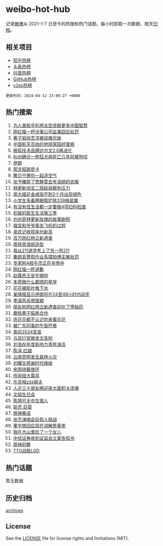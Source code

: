 # weibo-hot-hub

记录[微博](https://www.weibo.com)从 2021-1-7 日至今的热搜和热门话题。每小时抓取一次数据，按天[归档](archives)。

## 相关项目

- [知乎热榜](https://github.com/lonnyzhang423/zhihu-hot-hub)
- [头条热榜](https://github.com/lonnyzhang423/toutiao-hot-hub)
- [抖音热榜](https://github.com/lonnyzhang423/douyin-hot-hub)
- [GitHub热榜](https://github.com/lonnyzhang423/github-hot-hub)
- [v2ex热榜](https://github.com/lonnyzhang423/v2ex-hot-hub)


`更新时间：2024-04-12 23:09:27 +0800`

## 热门搜索

1. [为人类和平利用太空贡献更多中国智慧](https://m.weibo.cn/search?containerid=100103type%3D1%26t%3D10%26q%3D%23%E4%B8%BA%E4%BA%BA%E7%B1%BB%E5%92%8C%E5%B9%B3%E5%88%A9%E7%94%A8%E5%A4%AA%E7%A9%BA%E8%B4%A1%E7%8C%AE%E6%9B%B4%E5%A4%9A%E4%B8%AD%E5%9B%BD%E6%99%BA%E6%85%A7%23&stream_entry_id=51&isnewpage=1&extparam=seat%3D1%26pos%3D0%26stream_entry_id%3D51%26c_type%3D51%26dgr%3D0%26cate%3D10103%26q%3D%2523%25E4%25B8%25BA%25E4%25BA%25BA%25E7%25B1%25BB%25E5%2592%258C%25E5%25B9%25B3%25E5%2588%25A9%25E7%2594%25A8%25E5%25A4%25AA%25E7%25A9%25BA%25E8%25B4%25A1%25E7%258C%25AE%25E6%259B%25B4%25E5%25A4%259A%25E4%25B8%25AD%25E5%259B%25BD%25E6%2599%25BA%25E6%2585%25A7%2523%26filter_type%3Drealtimehot%26display_time%3D1712934566%26pre_seqid%3D171293456643501318678)
1. [网红猫一杯涉事公司监事回应处罚](https://m.weibo.cn/search?containerid=100103type%3D1%26t%3D10%26q%3D%23%E7%BD%91%E7%BA%A2%E7%8C%AB%E4%B8%80%E6%9D%AF%E6%B6%89%E4%BA%8B%E5%85%AC%E5%8F%B8%E7%9B%91%E4%BA%8B%E5%9B%9E%E5%BA%94%E5%A4%84%E7%BD%9A%23&stream_entry_id=31&isnewpage=1&extparam=seat%3D1%26realpos%3D1%26lcate%3D5001%26flag%3D1%26band_rank%3D1%26filter_type%3Drealtimehot%26dgr%3D0%26c_type%3D31%26q%3D%2523%25E7%25BD%2591%25E7%25BA%25A2%25E7%258C%25AB%25E4%25B8%2580%25E6%259D%25AF%25E6%25B6%2589%25E4%25BA%258B%25E5%2585%25AC%25E5%258F%25B8%25E7%259B%2591%25E4%25BA%258B%25E5%259B%259E%25E5%25BA%2594%25E5%25A4%2584%25E7%25BD%259A%2523%26cate%3D5001%26stream_entry_id%3D31%26pos%3D0%26display_time%3D1712934566%26pre_seqid%3D171293456643501318678)
1. [黄子韬徐艺洋被说像兄妹](https://m.weibo.cn/search?containerid=100103type%3D1%26t%3D10%26q%3D%23%E9%BB%84%E5%AD%90%E9%9F%AC%E5%BE%90%E8%89%BA%E6%B4%8B%E8%A2%AB%E8%AF%B4%E5%83%8F%E5%85%84%E5%A6%B9%23&stream_entry_id=31&isnewpage=1&extparam=seat%3D1%26realpos%3D2%26lcate%3D5001%26flag%3D1%26band_rank%3D2%26filter_type%3Drealtimehot%26dgr%3D0%26c_type%3D31%26q%3D%2523%25E9%25BB%2584%25E5%25AD%2590%25E9%259F%25AC%25E5%25BE%2590%25E8%2589%25BA%25E6%25B4%258B%25E8%25A2%25AB%25E8%25AF%25B4%25E5%2583%258F%25E5%2585%2584%25E5%25A6%25B9%2523%26cate%3D5001%26stream_entry_id%3D31%26pos%3D1%26display_time%3D1712934566%26pre_seqid%3D171293456643501318678)
1. [中国航天员拍的地球家园好震撼](https://m.weibo.cn/search?containerid=100103type%3D1%26t%3D10%26q%3D%23%E4%B8%AD%E5%9B%BD%E8%88%AA%E5%A4%A9%E5%91%98%E6%8B%8D%E7%9A%84%E5%9C%B0%E7%90%83%E5%AE%B6%E5%9B%AD%E5%A5%BD%E9%9C%87%E6%92%BC%23&stream_entry_id=31&isnewpage=1&extparam=seat%3D1%26realpos%3D3%26lcate%3D5001%26flag%3D1%26band_rank%3D3%26filter_type%3Drealtimehot%26dgr%3D0%26c_type%3D31%26q%3D%2523%25E4%25B8%25AD%25E5%259B%25BD%25E8%2588%25AA%25E5%25A4%25A9%25E5%2591%2598%25E6%258B%258D%25E7%259A%2584%25E5%259C%25B0%25E7%2590%2583%25E5%25AE%25B6%25E5%259B%25AD%25E5%25A5%25BD%25E9%259C%2587%25E6%2592%25BC%2523%26cate%3D5001%26stream_entry_id%3D31%26pos%3D2%26display_time%3D1712934566%26pre_seqid%3D171293456643501318678)
1. [极狐技术品牌达尔文2.0再进化](https://m.weibo.cn/search?containerid=100103type%3D1%26t%3D10%26q%3D%23%E6%9E%81%E7%8B%90%E6%8A%80%E6%9C%AF%E5%93%81%E7%89%8C%E8%BE%BE%E5%B0%94%E6%96%872.0%E5%86%8D%E8%BF%9B%E5%8C%96%23&stream_entry_id=31&isnewpage=1&extparam=seat%3D1%26stream_entry_id%3D31%26lcate%3D5001%26band_rank%3D4%26topic_ad%3D1%26pos%3D3%26is_ad_pos%3D1%26c_type%3D31%26adid%3D230563%26dgr%3D0%26cate%3D5001%26filter_type%3Drealtimehot%26q%3D%2523%25E6%259E%2581%25E7%258B%2590%25E6%258A%2580%25E6%259C%25AF%25E5%2593%2581%25E7%2589%258C%25E8%25BE%25BE%25E5%25B0%2594%25E6%2596%25872.0%25E5%2586%258D%25E8%25BF%259B%25E5%258C%2596%2523%26display_time%3D1712934566%26pre_seqid%3D171293456643501318678)
1. [杭州确诊一例狂犬病死亡几年前被狗咬](https://m.weibo.cn/search?containerid=100103type%3D1%26t%3D10%26q%3D%23%E6%9D%AD%E5%B7%9E%E7%A1%AE%E8%AF%8A%E4%B8%80%E4%BE%8B%E7%8B%82%E7%8A%AC%E7%97%85%E6%AD%BB%E4%BA%A1%E5%87%A0%E5%B9%B4%E5%89%8D%E8%A2%AB%E7%8B%97%E5%92%AC%23&stream_entry_id=31&isnewpage=1&extparam=seat%3D1%26realpos%3D4%26lcate%3D5001%26flag%3D1%26band_rank%3D4%26filter_type%3Drealtimehot%26dgr%3D0%26c_type%3D31%26q%3D%2523%25E6%259D%25AD%25E5%25B7%259E%25E7%25A1%25AE%25E8%25AF%258A%25E4%25B8%2580%25E4%25BE%258B%25E7%258B%2582%25E7%258A%25AC%25E7%2597%2585%25E6%25AD%25BB%25E4%25BA%25A1%25E5%2587%25A0%25E5%25B9%25B4%25E5%2589%258D%25E8%25A2%25AB%25E7%258B%2597%25E5%2592%25AC%2523%26cate%3D5001%26stream_entry_id%3D31%26pos%3D4%26display_time%3D1712934566%26pre_seqid%3D171293456643501318678)
1. [伊朗](https://m.weibo.cn/search?containerid=100103type%3D1%26t%3D10%26q%3D%E4%BC%8A%E6%9C%97&stream_entry_id=31&isnewpage=1&extparam=seat%3D1%26realpos%3D5%26lcate%3D5001%26flag%3D1%26band_rank%3D5%26filter_type%3Drealtimehot%26dgr%3D0%26c_type%3D31%26q%3D%25E4%25BC%258A%25E6%259C%2597%26cate%3D5001%26stream_entry_id%3D31%26pos%3D5%26display_time%3D1712934566%26pre_seqid%3D171293456643501318678)
1. [郭文韬跳昆卡](https://m.weibo.cn/search?containerid=100103type%3D1%26t%3D10%26q%3D%E9%83%AD%E6%96%87%E9%9F%AC%E8%B7%B3%E6%98%86%E5%8D%A1&stream_entry_id=31&isnewpage=1&extparam=seat%3D1%26realpos%3D6%26lcate%3D5001%26flag%3D1%26band_rank%3D6%26filter_type%3Drealtimehot%26dgr%3D0%26c_type%3D31%26q%3D%25E9%2583%25AD%25E6%2596%2587%25E9%259F%25AC%25E8%25B7%25B3%25E6%2598%2586%25E5%258D%25A1%26cate%3D5001%26stream_entry_id%3D31%26pos%3D6%26display_time%3D1712934566%26pre_seqid%3D171293456643501318678)
1. [撒贝宁邀你一起造空气](https://m.weibo.cn/search?containerid=100103type%3D1%26t%3D10%26q%3D%23%E6%92%92%E8%B4%9D%E5%AE%81%E9%82%80%E4%BD%A0%E4%B8%80%E8%B5%B7%E9%80%A0%E7%A9%BA%E6%B0%94%23&stream_entry_id=31&isnewpage=1&extparam=seat%3D1%26stream_entry_id%3D31%26lcate%3D5001%26band_rank%3D7%26topic_ad%3D1%26pos%3D7%26is_ad_pos%3D1%26c_type%3D31%26adid%3D230695%26dgr%3D0%26cate%3D5001%26filter_type%3Drealtimehot%26q%3D%2523%25E6%2592%2592%25E8%25B4%259D%25E5%25AE%2581%25E9%2582%2580%25E4%25BD%25A0%25E4%25B8%2580%25E8%25B5%25B7%25E9%2580%25A0%25E7%25A9%25BA%25E6%25B0%2594%2523%26display_time%3D1712934566%26pre_seqid%3D171293456643501318678)
1. [张予曦穿了贾静雯去年浪姐的衣服](https://m.weibo.cn/search?containerid=100103type%3D1%26t%3D10%26q%3D%23%E5%BC%A0%E4%BA%88%E6%9B%A6%E7%A9%BF%E4%BA%86%E8%B4%BE%E9%9D%99%E9%9B%AF%E5%8E%BB%E5%B9%B4%E6%B5%AA%E5%A7%90%E7%9A%84%E8%A1%A3%E6%9C%8D%23&stream_entry_id=31&isnewpage=1&extparam=seat%3D1%26realpos%3D7%26lcate%3D5001%26flag%3D1%26band_rank%3D7%26filter_type%3Drealtimehot%26dgr%3D0%26c_type%3D31%26q%3D%2523%25E5%25BC%25A0%25E4%25BA%2588%25E6%259B%25A6%25E7%25A9%25BF%25E4%25BA%2586%25E8%25B4%25BE%25E9%259D%2599%25E9%259B%25AF%25E5%258E%25BB%25E5%25B9%25B4%25E6%25B5%25AA%25E5%25A7%2590%25E7%259A%2584%25E8%25A1%25A3%25E6%259C%258D%2523%26cate%3D5001%26stream_entry_id%3D31%26pos%3D8%26display_time%3D1712934566%26pre_seqid%3D171293456643501318678)
1. [林更新坦言二搭赵丽颖有压力](https://m.weibo.cn/search?containerid=100103type%3D1%26t%3D10%26q%3D%23%E6%9E%97%E6%9B%B4%E6%96%B0%E5%9D%A6%E8%A8%80%E4%BA%8C%E6%90%AD%E8%B5%B5%E4%B8%BD%E9%A2%96%E6%9C%89%E5%8E%8B%E5%8A%9B%23&stream_entry_id=31&isnewpage=1&extparam=seat%3D1%26realpos%3D8%26lcate%3D5001%26flag%3D0%26band_rank%3D8%26filter_type%3Drealtimehot%26dgr%3D0%26c_type%3D31%26q%3D%2523%25E6%259E%2597%25E6%259B%25B4%25E6%2596%25B0%25E5%259D%25A6%25E8%25A8%2580%25E4%25BA%258C%25E6%2590%25AD%25E8%25B5%25B5%25E4%25B8%25BD%25E9%25A2%2596%25E6%259C%2589%25E5%258E%258B%25E5%258A%259B%2523%26cate%3D5001%26stream_entry_id%3D31%26pos%3D9%26display_time%3D1712934566%26pre_seqid%3D171293456643501318678)
1. [周大福足金戒指不到2个月出现褪色](https://m.weibo.cn/search?containerid=100103type%3D1%26t%3D10%26q%3D%23%E5%91%A8%E5%A4%A7%E7%A6%8F%E8%B6%B3%E9%87%91%E6%88%92%E6%8C%87%E4%B8%8D%E5%88%B02%E4%B8%AA%E6%9C%88%E5%87%BA%E7%8E%B0%E8%A4%AA%E8%89%B2%23&stream_entry_id=31&isnewpage=1&extparam=seat%3D1%26realpos%3D9%26lcate%3D5001%26flag%3D2%26band_rank%3D9%26filter_type%3Drealtimehot%26dgr%3D0%26c_type%3D31%26q%3D%2523%25E5%2591%25A8%25E5%25A4%25A7%25E7%25A6%258F%25E8%25B6%25B3%25E9%2587%2591%25E6%2588%2592%25E6%258C%2587%25E4%25B8%258D%25E5%2588%25B02%25E4%25B8%25AA%25E6%259C%2588%25E5%2587%25BA%25E7%258E%25B0%25E8%25A4%25AA%25E8%2589%25B2%2523%26cate%3D5001%26stream_entry_id%3D31%26pos%3D10%26display_time%3D1712934566%26pre_seqid%3D171293456643501318678)
1. [小学生多看两眼帮铲除339株罂粟](https://m.weibo.cn/search?containerid=100103type%3D1%26t%3D10%26q%3D%23%E5%B0%8F%E5%AD%A6%E7%94%9F%E5%A4%9A%E7%9C%8B%E4%B8%A4%E7%9C%BC%E5%B8%AE%E9%93%B2%E9%99%A4339%E6%A0%AA%E7%BD%82%E7%B2%9F%23&stream_entry_id=31&isnewpage=1&extparam=seat%3D1%26realpos%3D10%26lcate%3D5001%26flag%3D32768%26band_rank%3D10%26filter_type%3Drealtimehot%26dgr%3D0%26c_type%3D31%26q%3D%2523%25E5%25B0%258F%25E5%25AD%25A6%25E7%2594%259F%25E5%25A4%259A%25E7%259C%258B%25E4%25B8%25A4%25E7%259C%25BC%25E5%25B8%25AE%25E9%2593%25B2%25E9%2599%25A4339%25E6%25A0%25AA%25E7%25BD%2582%25E7%25B2%259F%2523%26cate%3D5001%26stream_entry_id%3D31%26pos%3D11%26display_time%3D1712934566%26pre_seqid%3D171293456643501318678)
1. [有没有性生活都一定要做4项妇科检查](https://m.weibo.cn/search?containerid=100103type%3D1%26t%3D10%26q%3D%23%E6%9C%89%E6%B2%A1%E6%9C%89%E6%80%A7%E7%94%9F%E6%B4%BB%E9%83%BD%E4%B8%80%E5%AE%9A%E8%A6%81%E5%81%9A4%E9%A1%B9%E5%A6%87%E7%A7%91%E6%A3%80%E6%9F%A5%23&stream_entry_id=31&isnewpage=1&extparam=seat%3D1%26realpos%3D11%26lcate%3D5001%26flag%3D2%26band_rank%3D11%26filter_type%3Drealtimehot%26dgr%3D0%26c_type%3D31%26q%3D%2523%25E6%259C%2589%25E6%25B2%25A1%25E6%259C%2589%25E6%2580%25A7%25E7%2594%259F%25E6%25B4%25BB%25E9%2583%25BD%25E4%25B8%2580%25E5%25AE%259A%25E8%25A6%2581%25E5%2581%259A4%25E9%25A1%25B9%25E5%25A6%2587%25E7%25A7%2591%25E6%25A3%2580%25E6%259F%25A5%2523%26cate%3D5001%26stream_entry_id%3D31%26pos%3D12%26display_time%3D1712934566%26pre_seqid%3D171293456643501318678)
1. [机智的医生生活第三季](https://m.weibo.cn/search?containerid=100103type%3D1%26t%3D10%26q%3D%E6%9C%BA%E6%99%BA%E7%9A%84%E5%8C%BB%E7%94%9F%E7%94%9F%E6%B4%BB%E7%AC%AC%E4%B8%89%E5%AD%A3&stream_entry_id=31&isnewpage=1&extparam=seat%3D1%26realpos%3D12%26lcate%3D5001%26flag%3D1%26band_rank%3D12%26filter_type%3Drealtimehot%26dgr%3D0%26c_type%3D31%26q%3D%25E6%259C%25BA%25E6%2599%25BA%25E7%259A%2584%25E5%258C%25BB%25E7%2594%259F%25E7%2594%259F%25E6%25B4%25BB%25E7%25AC%25AC%25E4%25B8%2589%25E5%25AD%25A3%26cate%3D5001%26stream_entry_id%3D31%26pos%3D13%26display_time%3D1712934566%26pre_seqid%3D171293456643501318678)
1. [刘亦菲林更新玫瑰的故事剧照](https://m.weibo.cn/search?containerid=100103type%3D1%26t%3D10%26q%3D%23%E5%88%98%E4%BA%A6%E8%8F%B2%E6%9E%97%E6%9B%B4%E6%96%B0%E7%8E%AB%E7%91%B0%E7%9A%84%E6%95%85%E4%BA%8B%E5%89%A7%E7%85%A7%23&stream_entry_id=31&isnewpage=1&extparam=seat%3D1%26realpos%3D13%26lcate%3D5001%26flag%3D1%26band_rank%3D13%26filter_type%3Drealtimehot%26dgr%3D0%26c_type%3D31%26q%3D%2523%25E5%2588%2598%25E4%25BA%25A6%25E8%258F%25B2%25E6%259E%2597%25E6%259B%25B4%25E6%2596%25B0%25E7%258E%25AB%25E7%2591%25B0%25E7%259A%2584%25E6%2595%2585%25E4%25BA%258B%25E5%2589%25A7%25E7%2585%25A7%2523%26cate%3D5001%26stream_entry_id%3D31%26pos%3D14%26display_time%3D1712934566%26pre_seqid%3D171293456643501318678)
1. [福宝和爷爷乘坐飞机的过程](https://m.weibo.cn/search?containerid=100103type%3D1%26t%3D10%26q%3D%E7%A6%8F%E5%AE%9D%E5%92%8C%E7%88%B7%E7%88%B7%E4%B9%98%E5%9D%90%E9%A3%9E%E6%9C%BA%E7%9A%84%E8%BF%87%E7%A8%8B&stream_entry_id=31&isnewpage=1&extparam=seat%3D1%26realpos%3D14%26lcate%3D5001%26flag%3D0%26band_rank%3D14%26filter_type%3Drealtimehot%26dgr%3D0%26c_type%3D31%26q%3D%25E7%25A6%258F%25E5%25AE%259D%25E5%2592%258C%25E7%2588%25B7%25E7%2588%25B7%25E4%25B9%2598%25E5%259D%2590%25E9%25A3%259E%25E6%259C%25BA%25E7%259A%2584%25E8%25BF%2587%25E7%25A8%258B%26cate%3D5001%26stream_entry_id%3D31%26pos%3D15%26display_time%3D1712934566%26pre_seqid%3D171293456643501318678)
1. [承欢记收视率创新高](https://m.weibo.cn/search?containerid=100103type%3D1%26t%3D10%26q%3D%23%E6%89%BF%E6%AC%A2%E8%AE%B0%E6%94%B6%E8%A7%86%E7%8E%87%E5%88%9B%E6%96%B0%E9%AB%98%23&stream_entry_id=31&isnewpage=1&extparam=seat%3D1%26realpos%3D15%26lcate%3D5001%26flag%3D0%26band_rank%3D15%26filter_type%3Drealtimehot%26dgr%3D0%26c_type%3D31%26q%3D%2523%25E6%2589%25BF%25E6%25AC%25A2%25E8%25AE%25B0%25E6%2594%25B6%25E8%25A7%2586%25E7%258E%2587%25E5%2588%259B%25E6%2596%25B0%25E9%25AB%2598%2523%26cate%3D5001%26stream_entry_id%3D31%26pos%3D16%26display_time%3D1712934566%26pre_seqid%3D171293456643501318678)
1. [百万网红杨立新遇害](https://m.weibo.cn/search?containerid=100103type%3D1%26t%3D10%26q%3D%23%E7%99%BE%E4%B8%87%E7%BD%91%E7%BA%A2%E6%9D%A8%E7%AB%8B%E6%96%B0%E9%81%87%E5%AE%B3%23&stream_entry_id=31&isnewpage=1&extparam=seat%3D1%26realpos%3D16%26lcate%3D5001%26flag%3D0%26band_rank%3D16%26filter_type%3Drealtimehot%26dgr%3D0%26c_type%3D31%26q%3D%2523%25E7%2599%25BE%25E4%25B8%2587%25E7%25BD%2591%25E7%25BA%25A2%25E6%259D%25A8%25E7%25AB%258B%25E6%2596%25B0%25E9%2581%2587%25E5%25AE%25B3%2523%26cate%3D5001%26stream_entry_id%3D31%26pos%3D17%26display_time%3D1712934566%26pre_seqid%3D171293456643501318678)
1. [周扬青浪姐造型](https://m.weibo.cn/search?containerid=100103type%3D1%26t%3D10%26q%3D%23%E5%91%A8%E6%89%AC%E9%9D%92%E6%B5%AA%E5%A7%90%E9%80%A0%E5%9E%8B%23&stream_entry_id=31&isnewpage=1&extparam=seat%3D1%26realpos%3D17%26lcate%3D5001%26flag%3D1%26band_rank%3D17%26filter_type%3Drealtimehot%26dgr%3D0%26c_type%3D31%26q%3D%2523%25E5%2591%25A8%25E6%2589%25AC%25E9%259D%2592%25E6%25B5%25AA%25E5%25A7%2590%25E9%2580%25A0%25E5%259E%258B%2523%26cate%3D5001%26stream_entry_id%3D31%26pos%3D18%26display_time%3D1712934566%26pre_seqid%3D171293456643501318678)
1. [我从211退学考上了另一所211](https://m.weibo.cn/search?containerid=100103type%3D1%26t%3D10%26q%3D%23%E6%88%91%E4%BB%8E211%E9%80%80%E5%AD%A6%E8%80%83%E4%B8%8A%E4%BA%86%E5%8F%A6%E4%B8%80%E6%89%80211%23&stream_entry_id=31&isnewpage=1&extparam=seat%3D1%26realpos%3D18%26lcate%3D5001%26flag%3D0%26band_rank%3D18%26filter_type%3Drealtimehot%26dgr%3D0%26c_type%3D31%26q%3D%2523%25E6%2588%2591%25E4%25BB%258E211%25E9%2580%2580%25E5%25AD%25A6%25E8%2580%2583%25E4%25B8%258A%25E4%25BA%2586%25E5%258F%25A6%25E4%25B8%2580%25E6%2589%2580211%2523%26cate%3D5001%26stream_entry_id%3D31%26pos%3D19%26display_time%3D1712934566%26pre_seqid%3D171293456643501318678)
1. [秦朗丢寒假作业系摆拍博主被处罚](https://m.weibo.cn/search?containerid=100103type%3D1%26t%3D10%26q%3D%23%E7%A7%A6%E6%9C%97%E4%B8%A2%E5%AF%92%E5%81%87%E4%BD%9C%E4%B8%9A%E7%B3%BB%E6%91%86%E6%8B%8D%E5%8D%9A%E4%B8%BB%E8%A2%AB%E5%A4%84%E7%BD%9A%23&stream_entry_id=31&isnewpage=1&extparam=seat%3D1%26realpos%3D19%26lcate%3D5001%26flag%3D0%26band_rank%3D19%26filter_type%3Drealtimehot%26dgr%3D0%26c_type%3D31%26q%3D%2523%25E7%25A7%25A6%25E6%259C%2597%25E4%25B8%25A2%25E5%25AF%2592%25E5%2581%2587%25E4%25BD%259C%25E4%25B8%259A%25E7%25B3%25BB%25E6%2591%2586%25E6%258B%258D%25E5%258D%259A%25E4%25B8%25BB%25E8%25A2%25AB%25E5%25A4%2584%25E7%25BD%259A%2523%26cate%3D5001%26stream_entry_id%3D31%26pos%3D20%26display_time%3D1712934566%26pre_seqid%3D171293456643501318678)
1. [专家称A股牛市正在孕育中](https://m.weibo.cn/search?containerid=100103type%3D1%26t%3D10%26q%3D%23%E4%B8%93%E5%AE%B6%E7%A7%B0A%E8%82%A1%E7%89%9B%E5%B8%82%E6%AD%A3%E5%9C%A8%E5%AD%95%E8%82%B2%E4%B8%AD%23&stream_entry_id=31&isnewpage=1&extparam=seat%3D1%26realpos%3D20%26lcate%3D5001%26flag%3D0%26band_rank%3D20%26filter_type%3Drealtimehot%26dgr%3D0%26c_type%3D31%26q%3D%2523%25E4%25B8%2593%25E5%25AE%25B6%25E7%25A7%25B0A%25E8%2582%25A1%25E7%2589%259B%25E5%25B8%2582%25E6%25AD%25A3%25E5%259C%25A8%25E5%25AD%2595%25E8%2582%25B2%25E4%25B8%25AD%2523%26cate%3D5001%26stream_entry_id%3D31%26pos%3D21%26display_time%3D1712934566%26pre_seqid%3D171293456643501318678)
1. [网红猫一杯道歉](https://m.weibo.cn/search?containerid=100103type%3D1%26t%3D10%26q%3D%23%E7%BD%91%E7%BA%A2%E7%8C%AB%E4%B8%80%E6%9D%AF%E9%81%93%E6%AD%89%23&stream_entry_id=31&isnewpage=1&extparam=seat%3D1%26realpos%3D21%26lcate%3D5001%26flag%3D2%26band_rank%3D21%26filter_type%3Drealtimehot%26dgr%3D0%26c_type%3D31%26q%3D%2523%25E7%25BD%2591%25E7%25BA%25A2%25E7%258C%25AB%25E4%25B8%2580%25E6%259D%25AF%25E9%2581%2593%25E6%25AD%2589%2523%26cate%3D5001%26stream_entry_id%3D31%26pos%3D22%26display_time%3D1712934566%26pre_seqid%3D171293456643501318678)
1. [赵露思王安宇拥抱](https://m.weibo.cn/search?containerid=100103type%3D1%26t%3D10%26q%3D%E8%B5%B5%E9%9C%B2%E6%80%9D%E7%8E%8B%E5%AE%89%E5%AE%87%E6%8B%A5%E6%8A%B1&stream_entry_id=31&isnewpage=1&extparam=seat%3D1%26realpos%3D22%26lcate%3D5001%26flag%3D0%26band_rank%3D22%26filter_type%3Drealtimehot%26dgr%3D0%26c_type%3D31%26q%3D%25E8%25B5%25B5%25E9%259C%25B2%25E6%2580%259D%25E7%258E%258B%25E5%25AE%2589%25E5%25AE%2587%25E6%258B%25A5%25E6%258A%25B1%26cate%3D5001%26stream_entry_id%3D31%26pos%3D23%26display_time%3D1712934566%26pre_seqid%3D171293456643501318678)
1. [本周做什么都顺的星座](https://m.weibo.cn/search?containerid=100103type%3D1%26t%3D10%26q%3D%23%E6%9C%AC%E5%91%A8%E5%81%9A%E4%BB%80%E4%B9%88%E9%83%BD%E9%A1%BA%E7%9A%84%E6%98%9F%E5%BA%A7%23&stream_entry_id=31&isnewpage=1&extparam=seat%3D1%26realpos%3D23%26lcate%3D5001%26flag%3D1%26band_rank%3D23%26filter_type%3Drealtimehot%26dgr%3D0%26c_type%3D31%26q%3D%2523%25E6%259C%25AC%25E5%2591%25A8%25E5%2581%259A%25E4%25BB%2580%25E4%25B9%2588%25E9%2583%25BD%25E9%25A1%25BA%25E7%259A%2584%25E6%2598%259F%25E5%25BA%25A7%2523%26cate%3D5001%26stream_entry_id%3D31%26pos%3D24%26display_time%3D1712934566%26pre_seqid%3D171293456643501318678)
1. [花花被和叶推下水](https://m.weibo.cn/search?containerid=100103type%3D1%26t%3D10%26q%3D%23%E8%8A%B1%E8%8A%B1%E8%A2%AB%E5%92%8C%E5%8F%B6%E6%8E%A8%E4%B8%8B%E6%B0%B4%23&stream_entry_id=31&isnewpage=1&extparam=seat%3D1%26realpos%3D24%26lcate%3D5001%26flag%3D1%26band_rank%3D24%26filter_type%3Drealtimehot%26dgr%3D0%26c_type%3D31%26q%3D%2523%25E8%258A%25B1%25E8%258A%25B1%25E8%25A2%25AB%25E5%2592%258C%25E5%258F%25B6%25E6%258E%25A8%25E4%25B8%258B%25E6%25B0%25B4%2523%26cate%3D5001%26stream_entry_id%3D31%26pos%3D25%26display_time%3D1712934566%26pre_seqid%3D171293456643501318678)
1. [美情报显示伊朗将在24至48小时内动手](https://m.weibo.cn/search?containerid=100103type%3D1%26t%3D10%26q%3D%23%E7%BE%8E%E6%83%85%E6%8A%A5%E6%98%BE%E7%A4%BA%E4%BC%8A%E6%9C%97%E5%B0%86%E5%9C%A824%E8%87%B348%E5%B0%8F%E6%97%B6%E5%86%85%E5%8A%A8%E6%89%8B%23&stream_entry_id=31&isnewpage=1&extparam=seat%3D1%26realpos%3D25%26lcate%3D5001%26flag%3D1%26band_rank%3D25%26filter_type%3Drealtimehot%26dgr%3D0%26c_type%3D31%26q%3D%2523%25E7%25BE%258E%25E6%2583%2585%25E6%258A%25A5%25E6%2598%25BE%25E7%25A4%25BA%25E4%25BC%258A%25E6%259C%2597%25E5%25B0%2586%25E5%259C%25A824%25E8%2587%25B348%25E5%25B0%258F%25E6%2597%25B6%25E5%2586%2585%25E5%258A%25A8%25E6%2589%258B%2523%26cate%3D5001%26stream_entry_id%3D31%26pos%3D26%26display_time%3D1712934566%26pre_seqid%3D171293456643501318678)
1. [李溪芮吊带银裙](https://m.weibo.cn/search?containerid=100103type%3D1%26t%3D10%26q%3D%23%E6%9D%8E%E6%BA%AA%E8%8A%AE%E5%90%8A%E5%B8%A6%E9%93%B6%E8%A3%99%23&stream_entry_id=31&isnewpage=1&extparam=seat%3D1%26realpos%3D26%26lcate%3D5001%26flag%3D0%26band_rank%3D26%26filter_type%3Drealtimehot%26dgr%3D0%26c_type%3D31%26q%3D%2523%25E6%259D%258E%25E6%25BA%25AA%25E8%258A%25AE%25E5%2590%258A%25E5%25B8%25A6%25E9%2593%25B6%25E8%25A3%2599%2523%26cate%3D5001%26stream_entry_id%3D31%26pos%3D27%26display_time%3D1712934566%26pre_seqid%3D171293456643501318678)
1. [朋友称网红杨立新遇害前吃了堕胎药](https://m.weibo.cn/search?containerid=100103type%3D1%26t%3D10%26q%3D%23%E6%9C%8B%E5%8F%8B%E7%A7%B0%E7%BD%91%E7%BA%A2%E6%9D%A8%E7%AB%8B%E6%96%B0%E9%81%87%E5%AE%B3%E5%89%8D%E5%90%83%E4%BA%86%E5%A0%95%E8%83%8E%E8%8D%AF%23&stream_entry_id=31&isnewpage=1&extparam=seat%3D1%26realpos%3D27%26lcate%3D5001%26flag%3D0%26band_rank%3D27%26filter_type%3Drealtimehot%26dgr%3D0%26c_type%3D31%26q%3D%2523%25E6%259C%258B%25E5%258F%258B%25E7%25A7%25B0%25E7%25BD%2591%25E7%25BA%25A2%25E6%259D%25A8%25E7%25AB%258B%25E6%2596%25B0%25E9%2581%2587%25E5%25AE%25B3%25E5%2589%258D%25E5%2590%2583%25E4%25BA%2586%25E5%25A0%2595%25E8%2583%258E%25E8%258D%25AF%2523%26cate%3D5001%26stream_entry_id%3D31%26pos%3D28%26display_time%3D1712934566%26pre_seqid%3D171293456643501318678)
1. [鹿晗黄子韬再合作](https://m.weibo.cn/search?containerid=100103type%3D1%26t%3D10%26q%3D%23%E9%B9%BF%E6%99%97%E9%BB%84%E5%AD%90%E9%9F%AC%E5%86%8D%E5%90%88%E4%BD%9C%23&stream_entry_id=31&isnewpage=1&extparam=seat%3D1%26realpos%3D28%26lcate%3D5001%26flag%3D0%26band_rank%3D28%26filter_type%3Drealtimehot%26dgr%3D0%26c_type%3D31%26q%3D%2523%25E9%25B9%25BF%25E6%2599%2597%25E9%25BB%2584%25E5%25AD%2590%25E9%259F%25AC%25E5%2586%258D%25E5%2590%2588%25E4%25BD%259C%2523%26cate%3D5001%26stream_entry_id%3D31%26pos%3D29%26display_time%3D1712934566%26pre_seqid%3D171293456643501318678)
1. [连花花都不认识你来看花花](https://m.weibo.cn/search?containerid=100103type%3D1%26t%3D10%26q%3D%23%E8%BF%9E%E8%8A%B1%E8%8A%B1%E9%83%BD%E4%B8%8D%E8%AE%A4%E8%AF%86%E4%BD%A0%E6%9D%A5%E7%9C%8B%E8%8A%B1%E8%8A%B1%23&stream_entry_id=31&isnewpage=1&extparam=seat%3D1%26realpos%3D29%26lcate%3D5001%26flag%3D0%26band_rank%3D29%26filter_type%3Drealtimehot%26dgr%3D0%26c_type%3D31%26q%3D%2523%25E8%25BF%259E%25E8%258A%25B1%25E8%258A%25B1%25E9%2583%25BD%25E4%25B8%258D%25E8%25AE%25A4%25E8%25AF%2586%25E4%25BD%25A0%25E6%259D%25A5%25E7%259C%258B%25E8%258A%25B1%25E8%258A%25B1%2523%26cate%3D5001%26stream_entry_id%3D31%26pos%3D30%26display_time%3D1712934566%26pre_seqid%3D171293456643501318678)
1. [被广东同事的午饭吓晕](https://m.weibo.cn/search?containerid=100103type%3D1%26t%3D10%26q%3D%23%E8%A2%AB%E5%B9%BF%E4%B8%9C%E5%90%8C%E4%BA%8B%E7%9A%84%E5%8D%88%E9%A5%AD%E5%90%93%E6%99%95%23&stream_entry_id=31&isnewpage=1&extparam=seat%3D1%26realpos%3D30%26lcate%3D5001%26flag%3D1%26band_rank%3D30%26filter_type%3Drealtimehot%26dgr%3D0%26c_type%3D31%26q%3D%2523%25E8%25A2%25AB%25E5%25B9%25BF%25E4%25B8%259C%25E5%2590%258C%25E4%25BA%258B%25E7%259A%2584%25E5%258D%2588%25E9%25A5%25AD%25E5%2590%2593%25E6%2599%2595%2523%26cate%3D5001%26stream_entry_id%3D31%26pos%3D31%26display_time%3D1712934566%26pre_seqid%3D171293456643501318678)
1. [乘风2024官宣](https://m.weibo.cn/search?containerid=100103type%3D1%26t%3D10%26q%3D%23%E4%B9%98%E9%A3%8E2024%E5%AE%98%E5%AE%A3%23&stream_entry_id=31&isnewpage=1&extparam=seat%3D1%26realpos%3D31%26lcate%3D5001%26flag%3D0%26band_rank%3D31%26filter_type%3Drealtimehot%26dgr%3D0%26c_type%3D31%26q%3D%2523%25E4%25B9%2598%25E9%25A3%258E2024%25E5%25AE%2598%25E5%25AE%25A3%2523%26cate%3D5001%26stream_entry_id%3D31%26pos%3D32%26display_time%3D1712934566%26pre_seqid%3D171293456643501318678)
1. [与凤行官微发文告别](https://m.weibo.cn/search?containerid=100103type%3D1%26t%3D10%26q%3D%23%E4%B8%8E%E5%87%A4%E8%A1%8C%E5%AE%98%E5%BE%AE%E5%8F%91%E6%96%87%E5%91%8A%E5%88%AB%23&stream_entry_id=31&isnewpage=1&extparam=seat%3D1%26realpos%3D32%26lcate%3D5001%26flag%3D1%26band_rank%3D32%26filter_type%3Drealtimehot%26dgr%3D0%26c_type%3D31%26q%3D%2523%25E4%25B8%258E%25E5%2587%25A4%25E8%25A1%258C%25E5%25AE%2598%25E5%25BE%25AE%25E5%258F%2591%25E6%2596%2587%25E5%2591%258A%25E5%2588%25AB%2523%26cate%3D5001%26stream_entry_id%3D31%26pos%3D33%26display_time%3D1712934566%26pre_seqid%3D171293456643501318678)
1. [刘浩存年度影响力青年演员](https://m.weibo.cn/search?containerid=100103type%3D1%26t%3D10%26q%3D%23%E5%88%98%E6%B5%A9%E5%AD%98%E5%B9%B4%E5%BA%A6%E5%BD%B1%E5%93%8D%E5%8A%9B%E9%9D%92%E5%B9%B4%E6%BC%94%E5%91%98%23&stream_entry_id=31&isnewpage=1&extparam=seat%3D1%26realpos%3D33%26lcate%3D5001%26flag%3D1%26band_rank%3D33%26filter_type%3Drealtimehot%26dgr%3D0%26c_type%3D31%26q%3D%2523%25E5%2588%2598%25E6%25B5%25A9%25E5%25AD%2598%25E5%25B9%25B4%25E5%25BA%25A6%25E5%25BD%25B1%25E5%2593%258D%25E5%258A%259B%25E9%259D%2592%25E5%25B9%25B4%25E6%25BC%2594%25E5%2591%2598%2523%26cate%3D5001%26stream_entry_id%3D31%26pos%3D34%26display_time%3D1712934566%26pre_seqid%3D171293456643501318678)
1. [陈泽 红娘](https://m.weibo.cn/search?containerid=100103type%3D1%26t%3D10%26q%3D%E9%99%88%E6%B3%BD+%E7%BA%A2%E5%A8%98&stream_entry_id=31&isnewpage=1&extparam=seat%3D1%26realpos%3D34%26lcate%3D5001%26flag%3D1%26band_rank%3D34%26filter_type%3Drealtimehot%26dgr%3D0%26c_type%3D31%26q%3D%25E9%2599%2588%25E6%25B3%25BD%2520%25E7%25BA%25A2%25E5%25A8%2598%26cate%3D5001%26stream_entry_id%3D31%26pos%3D35%26display_time%3D1712934566%26pre_seqid%3D171293456643501318678)
1. [云南昆明发生森林火灾](https://m.weibo.cn/search?containerid=100103type%3D1%26t%3D10%26q%3D%23%E4%BA%91%E5%8D%97%E6%98%86%E6%98%8E%E5%8F%91%E7%94%9F%E6%A3%AE%E6%9E%97%E7%81%AB%E7%81%BE%23&stream_entry_id=31&isnewpage=1&extparam=seat%3D1%26realpos%3D35%26lcate%3D5001%26flag%3D1%26band_rank%3D35%26filter_type%3Drealtimehot%26dgr%3D0%26c_type%3D31%26q%3D%2523%25E4%25BA%2591%25E5%258D%2597%25E6%2598%2586%25E6%2598%258E%25E5%258F%2591%25E7%2594%259F%25E6%25A3%25AE%25E6%259E%2597%25E7%2581%25AB%25E7%2581%25BE%2523%26cate%3D5001%26stream_entry_id%3D31%26pos%3D36%26display_time%3D1712934566%26pre_seqid%3D171293456643501318678)
1. [刘耀文感谢时代峰峻](https://m.weibo.cn/search?containerid=100103type%3D1%26t%3D10%26q%3D%23%E5%88%98%E8%80%80%E6%96%87%E6%84%9F%E8%B0%A2%E6%97%B6%E4%BB%A3%E5%B3%B0%E5%B3%BB%23&stream_entry_id=31&isnewpage=1&extparam=seat%3D1%26realpos%3D36%26lcate%3D5001%26flag%3D1%26band_rank%3D36%26filter_type%3Drealtimehot%26dgr%3D0%26c_type%3D31%26q%3D%2523%25E5%2588%2598%25E8%2580%2580%25E6%2596%2587%25E6%2584%259F%25E8%25B0%25A2%25E6%2597%25B6%25E4%25BB%25A3%25E5%25B3%25B0%25E5%25B3%25BB%2523%26cate%3D5001%26stream_entry_id%3D31%26pos%3D37%26display_time%3D1712934566%26pre_seqid%3D171293456643501318678)
1. [宋雨琦戴唇环](https://m.weibo.cn/search?containerid=100103type%3D1%26t%3D10%26q%3D%23%E5%AE%8B%E9%9B%A8%E7%90%A6%E6%88%B4%E5%94%87%E7%8E%AF%23&stream_entry_id=31&isnewpage=1&extparam=seat%3D1%26realpos%3D37%26lcate%3D5001%26flag%3D1%26band_rank%3D37%26filter_type%3Drealtimehot%26dgr%3D0%26c_type%3D31%26q%3D%2523%25E5%25AE%258B%25E9%259B%25A8%25E7%2590%25A6%25E6%2588%25B4%25E5%2594%2587%25E7%258E%25AF%2523%26cate%3D5001%26stream_entry_id%3D31%26pos%3D38%26display_time%3D1712934566%26pre_seqid%3D171293456643501318678)
1. [佟丽娅大露背](https://m.weibo.cn/search?containerid=100103type%3D1%26t%3D10%26q%3D%23%E4%BD%9F%E4%B8%BD%E5%A8%85%E5%A4%A7%E9%9C%B2%E8%83%8C%23&stream_entry_id=31&isnewpage=1&extparam=seat%3D1%26realpos%3D38%26lcate%3D5001%26flag%3D1%26band_rank%3D38%26filter_type%3Drealtimehot%26dgr%3D0%26c_type%3D31%26q%3D%2523%25E4%25BD%259F%25E4%25B8%25BD%25E5%25A8%2585%25E5%25A4%25A7%25E9%259C%25B2%25E8%2583%258C%2523%26cate%3D5001%26stream_entry_id%3D31%26pos%3D39%26display_time%3D1712934566%26pre_seqid%3D171293456643501318678)
1. [乐言喊zdz姐夫](https://m.weibo.cn/search?containerid=100103type%3D1%26t%3D10%26q%3D%E4%B9%90%E8%A8%80%E5%96%8Azdz%E5%A7%90%E5%A4%AB&stream_entry_id=31&isnewpage=1&extparam=seat%3D1%26realpos%3D39%26lcate%3D5001%26flag%3D0%26band_rank%3D39%26filter_type%3Drealtimehot%26dgr%3D0%26c_type%3D31%26q%3D%25E4%25B9%2590%25E8%25A8%2580%25E5%2596%258Azdz%25E5%25A7%2590%25E5%25A4%25AB%26cate%3D5001%26stream_entry_id%3D31%26pos%3D40%26display_time%3D1712934566%26pre_seqid%3D171293456643501318678)
1. [人近三十朋友圈迎来大面积关闭潮](https://m.weibo.cn/search?containerid=100103type%3D1%26t%3D10%26q%3D%23%E4%BA%BA%E8%BF%91%E4%B8%89%E5%8D%81%E6%9C%8B%E5%8F%8B%E5%9C%88%E8%BF%8E%E6%9D%A5%E5%A4%A7%E9%9D%A2%E7%A7%AF%E5%85%B3%E9%97%AD%E6%BD%AE%23&stream_entry_id=31&isnewpage=1&extparam=seat%3D1%26realpos%3D40%26lcate%3D5001%26flag%3D0%26band_rank%3D40%26filter_type%3Drealtimehot%26dgr%3D0%26c_type%3D31%26q%3D%2523%25E4%25BA%25BA%25E8%25BF%2591%25E4%25B8%2589%25E5%258D%2581%25E6%259C%258B%25E5%258F%258B%25E5%259C%2588%25E8%25BF%258E%25E6%259D%25A5%25E5%25A4%25A7%25E9%259D%25A2%25E7%25A7%25AF%25E5%2585%25B3%25E9%2597%25AD%25E6%25BD%25AE%2523%26cate%3D5001%26stream_entry_id%3D31%26pos%3D41%26display_time%3D1712934566%26pre_seqid%3D171293456643501318678)
1. [文韬生日会](https://m.weibo.cn/search?containerid=100103type%3D1%26t%3D10%26q%3D%E6%96%87%E9%9F%AC%E7%94%9F%E6%97%A5%E4%BC%9A&stream_entry_id=31&isnewpage=1&extparam=seat%3D1%26realpos%3D41%26lcate%3D5001%26flag%3D0%26band_rank%3D41%26filter_type%3Drealtimehot%26dgr%3D0%26c_type%3D31%26q%3D%25E6%2596%2587%25E9%259F%25AC%25E7%2594%259F%25E6%2597%25A5%25E4%25BC%259A%26cate%3D5001%26stream_entry_id%3D31%26pos%3D42%26display_time%3D1712934566%26pre_seqid%3D171293456643501318678)
1. [陈靖可无中生猎人](https://m.weibo.cn/search?containerid=100103type%3D1%26t%3D10%26q%3D%23%E9%99%88%E9%9D%96%E5%8F%AF%E6%97%A0%E4%B8%AD%E7%94%9F%E7%8C%8E%E4%BA%BA%23&stream_entry_id=31&isnewpage=1&extparam=seat%3D1%26realpos%3D42%26lcate%3D5001%26flag%3D1%26band_rank%3D42%26filter_type%3Drealtimehot%26dgr%3D0%26c_type%3D31%26q%3D%2523%25E9%2599%2588%25E9%259D%2596%25E5%258F%25AF%25E6%2597%25A0%25E4%25B8%25AD%25E7%2594%259F%25E7%258C%258E%25E4%25BA%25BA%2523%26cate%3D5001%26stream_entry_id%3D31%26pos%3D43%26display_time%3D1712934566%26pre_seqid%3D171293456643501318678)
1. [斩虎 巨婴](https://m.weibo.cn/search?containerid=100103type%3D1%26t%3D10%26q%3D%E6%96%A9%E8%99%8E+%E5%B7%A8%E5%A9%B4&stream_entry_id=31&isnewpage=1&extparam=seat%3D1%26realpos%3D43%26lcate%3D5001%26flag%3D1%26band_rank%3D43%26filter_type%3Drealtimehot%26dgr%3D0%26c_type%3D31%26q%3D%25E6%2596%25A9%25E8%2599%258E%2520%25E5%25B7%25A8%25E5%25A9%25B4%26cate%3D5001%26stream_entry_id%3D31%26pos%3D44%26display_time%3D1712934566%26pre_seqid%3D171293456643501318678)
1. [原神赛诺](https://m.weibo.cn/search?containerid=100103type%3D1%26t%3D10%26q%3D%23%E5%8E%9F%E7%A5%9E%E8%B5%9B%E8%AF%BA%23&stream_entry_id=31&isnewpage=1&extparam=seat%3D1%26realpos%3D44%26lcate%3D5001%26flag%3D1%26band_rank%3D44%26filter_type%3Drealtimehot%26dgr%3D0%26c_type%3D31%26q%3D%2523%25E5%258E%259F%25E7%25A5%259E%25E8%25B5%259B%25E8%25AF%25BA%2523%26cate%3D5001%26stream_entry_id%3D31%26pos%3D45%26display_time%3D1712934566%26pre_seqid%3D171293456643501318678)
1. [张杰演唱会玩假人挑战](https://m.weibo.cn/search?containerid=100103type%3D1%26t%3D10%26q%3D%23%E5%BC%A0%E6%9D%B0%E6%BC%94%E5%94%B1%E4%BC%9A%E7%8E%A9%E5%81%87%E4%BA%BA%E6%8C%91%E6%88%98%23&stream_entry_id=31&isnewpage=1&extparam=seat%3D1%26realpos%3D45%26lcate%3D5001%26flag%3D1%26band_rank%3D45%26filter_type%3Drealtimehot%26dgr%3D0%26c_type%3D31%26q%3D%2523%25E5%25BC%25A0%25E6%259D%25B0%25E6%25BC%2594%25E5%2594%25B1%25E4%25BC%259A%25E7%258E%25A9%25E5%2581%2587%25E4%25BA%25BA%25E6%258C%2591%25E6%2588%2598%2523%26cate%3D5001%26stream_entry_id%3D31%26pos%3D46%26display_time%3D1712934566%26pre_seqid%3D171293456643501318678)
1. [董宇辉回应现在讲解质量差](https://m.weibo.cn/search?containerid=100103type%3D1%26t%3D10%26q%3D%23%E8%91%A3%E5%AE%87%E8%BE%89%E5%9B%9E%E5%BA%94%E7%8E%B0%E5%9C%A8%E8%AE%B2%E8%A7%A3%E8%B4%A8%E9%87%8F%E5%B7%AE%23&stream_entry_id=31&isnewpage=1&extparam=seat%3D1%26realpos%3D46%26lcate%3D5001%26flag%3D0%26band_rank%3D46%26filter_type%3Drealtimehot%26dgr%3D0%26c_type%3D31%26q%3D%2523%25E8%2591%25A3%25E5%25AE%2587%25E8%25BE%2589%25E5%259B%259E%25E5%25BA%2594%25E7%258E%25B0%25E5%259C%25A8%25E8%25AE%25B2%25E8%25A7%25A3%25E8%25B4%25A8%25E9%2587%258F%25E5%25B7%25AE%2523%26cate%3D5001%26stream_entry_id%3D31%26pos%3D47%26display_time%3D1712934566%26pre_seqid%3D171293456643501318678)
1. [我在大山里捡了一个女儿](https://m.weibo.cn/search?containerid=100103type%3D1%26t%3D10%26q%3D%23%E6%88%91%E5%9C%A8%E5%A4%A7%E5%B1%B1%E9%87%8C%E6%8D%A1%E4%BA%86%E4%B8%80%E4%B8%AA%E5%A5%B3%E5%84%BF%23&stream_entry_id=31&isnewpage=1&extparam=seat%3D1%26realpos%3D47%26lcate%3D5001%26flag%3D0%26band_rank%3D47%26filter_type%3Drealtimehot%26dgr%3D0%26c_type%3D31%26q%3D%2523%25E6%2588%2591%25E5%259C%25A8%25E5%25A4%25A7%25E5%25B1%25B1%25E9%2587%258C%25E6%258D%25A1%25E4%25BA%2586%25E4%25B8%2580%25E4%25B8%25AA%25E5%25A5%25B3%25E5%2584%25BF%2523%26cate%3D5001%26stream_entry_id%3D31%26pos%3D48%26display_time%3D1712934566%26pre_seqid%3D171293456643501318678)
1. [中信证券收到证监会立案告知书](https://m.weibo.cn/search?containerid=100103type%3D1%26t%3D10%26q%3D%23%E4%B8%AD%E4%BF%A1%E8%AF%81%E5%88%B8%E6%94%B6%E5%88%B0%E8%AF%81%E7%9B%91%E4%BC%9A%E7%AB%8B%E6%A1%88%E5%91%8A%E7%9F%A5%E4%B9%A6%23&stream_entry_id=31&isnewpage=1&extparam=seat%3D1%26realpos%3D48%26lcate%3D5001%26flag%3D1%26band_rank%3D48%26filter_type%3Drealtimehot%26dgr%3D0%26c_type%3D31%26q%3D%2523%25E4%25B8%25AD%25E4%25BF%25A1%25E8%25AF%2581%25E5%2588%25B8%25E6%2594%25B6%25E5%2588%25B0%25E8%25AF%2581%25E7%259B%2591%25E4%25BC%259A%25E7%25AB%258B%25E6%25A1%2588%25E5%2591%258A%25E7%259F%25A5%25E4%25B9%25A6%2523%26cate%3D5001%26stream_entry_id%3D31%26pos%3D49%26display_time%3D1712934566%26pre_seqid%3D171293456643501318678)
1. [原神前瞻](https://m.weibo.cn/search?containerid=100103type%3D1%26t%3D10%26q%3D%E5%8E%9F%E7%A5%9E%E5%89%8D%E7%9E%BB&stream_entry_id=31&isnewpage=1&extparam=seat%3D1%26realpos%3D49%26lcate%3D5001%26flag%3D0%26band_rank%3D49%26filter_type%3Drealtimehot%26dgr%3D0%26c_type%3D31%26q%3D%25E5%258E%259F%25E7%25A5%259E%25E5%2589%258D%25E7%259E%25BB%26cate%3D5001%26stream_entry_id%3D31%26pos%3D50%26display_time%3D1712934566%26pre_seqid%3D171293456643501318678)
1. [TTG战胜LGD](https://m.weibo.cn/search?containerid=100103type%3D1%26t%3D10%26q%3DTTG%E6%88%98%E8%83%9CLGD&stream_entry_id=31&isnewpage=1&extparam=seat%3D1%26realpos%3D50%26lcate%3D5001%26flag%3D1%26band_rank%3D50%26filter_type%3Drealtimehot%26dgr%3D0%26c_type%3D31%26q%3DTTG%25E6%2588%2598%25E8%2583%259CLGD%26cate%3D5001%26stream_entry_id%3D31%26pos%3D51%26display_time%3D1712934566%26pre_seqid%3D171293456643501318678)

## 热门话题

暂无数据

## 历史归档

[archives](archives)

## License

See the [LICENSE](LICENSE) file for license rights and limitations (MIT).
